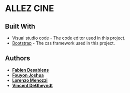 # ALLEZ CINE

## Built With
* [Visual studio code](https://code.visualstudio.com/) - The code editor used in this project.
* [Bootstrap](https://getbootstrap.com) - The css framework used in this project.

## Authors

* [**Fabien Desablens**](https://github.com/Fabien-desablens)
* [**Fouyon Joshua**](https://github.com/fouyonjoshua)
* [**Lorenzo Menozzi**](https://github.com/Menozzilorenzo)
* [**Vincent DeGheyndt**](https://github.com/vincentdegheyndt)